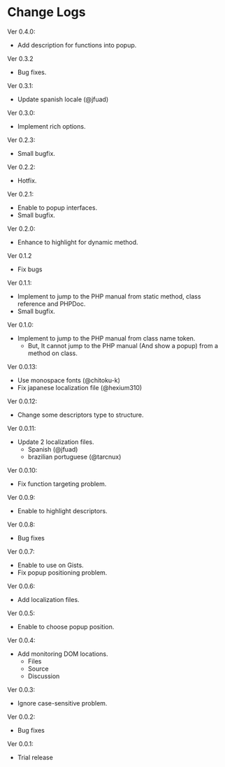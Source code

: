 # Change Logs

Ver 0.4.0: 
- Add description for functions into popup.

Ver 0.3.2
- Bug fixes.

Ver 0.3.1:
- Update spanish locale (@jfuad)

Ver 0.3.0:
- Implement rich options.

Ver 0.2.3:
- Small bugfix.

Ver 0.2.2:
- Hotfix.

Ver 0.2.1:
- Enable to popup interfaces.
- Small bugfix.

Ver 0.2.0:
- Enhance to highlight for dynamic method.

Ver 0.1.2
- Fix bugs

Ver 0.1.1:
- Implement to jump to the PHP manual from static method, class reference and PHPDoc.
- Small bugfix.

Ver 0.1.0:
- Implement to jump to the PHP manual from class name token.
  - But, It cannot jump to the PHP manual (And show a popup) from a method on class.

Ver 0.0.13:
- Use monospace fonts (@chitoku-k)
- Fix japanese localization file (@hexium310) 

Ver 0.0.12:
- Change some descriptors type to structure.

Ver 0.0.11:
- Update 2 localization files.
  - Spanish (@jfuad)
  - brazilian portuguese (@tarcnux)

Ver 0.0.10:
- Fix function targeting problem.

Ver 0.0.9:
- Enable to highlight descriptors.

Ver 0.0.8:
- Bug fixes

Ver 0.0.7:
- Enable to use on Gists.
- Fix popup positioning problem.

Ver 0.0.6:
- Add localization files.

Ver 0.0.5:
- Enable to choose popup position.

Ver 0.0.4:
- Add monitoring DOM locations.
  - Files
  - Source
  - Discussion

Ver 0.0.3:
- Ignore case-sensitive problem.

Ver 0.0.2:
- Bug fixes

Ver 0.0.1:
- Trial release
